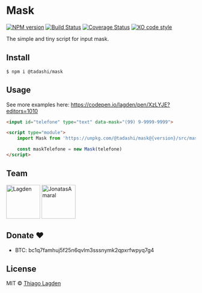 # Mask

[![NPM version][npm-img]][npm] [![Build Status][ci-img]][ci] [![Coverage Status][coveralls-img]][coveralls] [![XO code style][xo-img]][xo]

[npm-img]: https://img.shields.io/npm/v/@tadashi/mask.svg
[npm]: https://www.npmjs.com/package/@tadashi/mask
[ci-img]: https://github.com/lagden/mask/actions/workflows/nodejs.yml/badge.svg
[ci]: https://github.com/lagden/mask/actions/workflows/nodejs.yml
[coveralls-img]: https://coveralls.io/repos/github/lagden/mask/badge.svg?branch=master
[coveralls]: https://coveralls.io/github/lagden/mask?branch=master
[xo-img]: https://img.shields.io/badge/code_style-XO-5ed9c7.svg
[xo]: https://github.com/sindresorhus/xo

The simple and tiny script for input mask.

## Install

```
$ npm i @tadashi/mask
```

## Usage

See more examples here: https://codepen.io/lagden/pen/XzLYJE?editors=1010

```html
<input id="telefone" type="text" data-mask="(99) 9-9999-9999">

<script type="module">
	import Mask from 'https://unpkg.com/@tadashi/mask@{version}/src/mask.js'

	const maskTelefone = new Mask(telefone)
</script>
```

## Team

[<img src="https://avatars.githubusercontent.com/u/130963?s=390" alt="Lagden" width="90">](https://github.com/lagden)
[<img src="https://avatars.githubusercontent.com/u/8677724?s=390" alt="JonatasAmaral" width="90">](https://github.com/JonatasAmaral)

## Donate ❤️

- BTC: bc1q7famhuj5f25n6qvlm3sssnymk2qpxrfwpyq7g4

## License

MIT © [Thiago Lagden](https://github.com/lagden)
